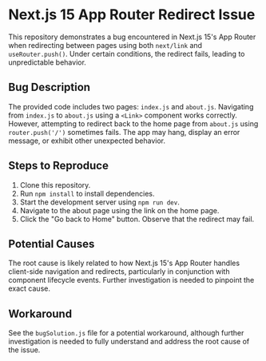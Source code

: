 # Next.js 15 App Router Redirect Issue

This repository demonstrates a bug encountered in Next.js 15's App Router when redirecting between pages using both `next/link` and `useRouter.push()`.  Under certain conditions, the redirect fails, leading to unpredictable behavior.

## Bug Description

The provided code includes two pages: `index.js` and `about.js`.  Navigating from `index.js` to `about.js` using a `<Link>` component works correctly. However, attempting to redirect back to the home page from `about.js` using `router.push('/')` sometimes fails. The app may hang, display an error message, or exhibit other unexpected behavior.

## Steps to Reproduce

1. Clone this repository.
2. Run `npm install` to install dependencies.
3. Start the development server using `npm run dev`.
4. Navigate to the about page using the link on the home page.
5. Click the "Go back to Home" button. Observe that the redirect may fail.

## Potential Causes

The root cause is likely related to how Next.js 15's App Router handles client-side navigation and redirects, particularly in conjunction with component lifecycle events.  Further investigation is needed to pinpoint the exact cause.

## Workaround

See the `bugSolution.js` file for a potential workaround, although further investigation is needed to fully understand and address the root cause of the issue.